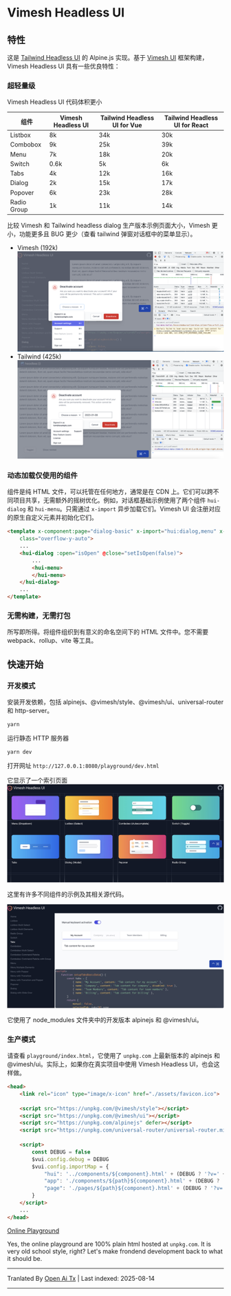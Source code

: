 # Vimesh Headless UI
## 特性
这是 [Tailwind Headless UI](https://headlessui.com/) 的 Alpine.js 实现。基于 [Vimesh UI](https://github.com/vimeshjs/vimesh-ui) 框架构建，Vimesh Headless UI 具有一些优良特性：
### 超轻量级
Vimesh Headless UI 代码体积更小

| 组件         | Vimesh Headless UI   | Tailwind Headless UI for Vue | Tailwind Headless UI for React |
| ----------- | -------------------- | -------- | ----- |
| Listbox     | 8k                   | 34k      | 30k   | 
| Combobox    | 9k                   | 25k      | 39k   |
| Menu        | 7k                   | 18k      | 20k   |
| Switch      | 0.6k                 | 5k       | 6k    |
| Tabs        | 4k                   | 12k      | 16k   |
| Dialog      | 2k                   | 15k      | 17k   |
| Popover     | 6k                   | 23k      | 28k   |
| Radio Group | 1k                   | 11k      | 14k   |

比较 Vimesh 和 Tailwind headless dialog 生产版本示例页面大小，Vimesh 更小，功能更多且 BUG 更少（查看 tailwind 弹窗对话框中的菜单显示）。

* Vimesh (192k)  
![](https://raw.githubusercontent.com/vimeshjs/vimesh-headless/master/./assets/vimesh001.png)  
* Tailwind (425k)  
![](https://raw.githubusercontent.com/vimeshjs/vimesh-headless/master/./assets/tailwind001.png)

### 动态加载仅使用的组件
组件是纯 HTML 文件，可以托管在任何地方，通常是在 CDN 上。它们可以跨不同项目共享，无需额外的摇树优化。例如，对话框基础示例使用了两个组件 `hui-dialog` 和 `hui-menu`。只需通过 `x-import` 异步加载它们。Vimesh UI 会注册对应的原生自定义元素并初始化它们。

```html
<template x-component:page="dialog-basic" x-import="hui:dialog,menu" x-data="setupDialogBasicData()"
    class="overflow-y-auto">
    ...
    <hui-dialog :open="isOpen" @close="setIsOpen(false)">
        ...
        <hui-menu>
        </hui-menu>
    </hui-dialog>
    ...
</template>
```

### 无需构建，无需打包
所写即所得。将组件组织到有意义的命名空间下的 HTML 文件中。您不需要 webpack、rollup、vite 等工具。

## 快速开始
### 开发模式
安装开发依赖，包括 alpinejs、@vimesh/style、@vimesh/ui、universal-router 和 http-server。
```
yarn
```
运行静态 HTTP 服务器
```
yarn dev
```
打开网址 `http://127.0.0.1:8080/playground/dev.html`

它显示了一个索引页面
![](https://raw.githubusercontent.com/vimeshjs/vimesh-headless/master/./assets/vimesh002.jpg)

这里有许多不同组件的示例及其相关源代码。

![](https://raw.githubusercontent.com/vimeshjs/vimesh-headless/master/./assets/vimesh003.jpg)

它使用了 node_modules 文件夹中的开发版本 alpinejs 和 @vimesh/ui。

### 生产模式
请查看 `playground/index.html`，它使用了 `unpkg.com` 上最新版本的 alpinejs 和 @vimesh/ui。实际上，如果你在真实项目中使用 Vimesh Headless UI，也会这样做。
``` html
<head>
    <link rel="icon" type="image/x-icon" href="./assets/favicon.ico">

    <script src="https://unpkg.com/@vimesh/style"></script>
    <script src="https://unpkg.com/@vimesh/ui"></script>
    <script src="https://unpkg.com/alpinejs" defer></script>
    <script src="https://unpkg.com/universal-router/universal-router.min.js"></script>

    <script>
        const DEBUG = false
        $vui.config.debug = DEBUG
        $vui.config.importMap = {
            "hui": '../components/${component}.html' + (DEBUG ? '?v=' + new Date().valueOf() : '?v=0.1'),
            "app": './components/${path}${component}.html' + (DEBUG ? '?v=' + new Date().valueOf() : '?v=0.1'),
            "page": './pages/${path}${component}.html' + (DEBUG ? '?v=' + new Date().valueOf() : '?v=0.1'),
        }
    </script>
    ...
</head>
```

[Online Playground](https://unpkg.com/@vimesh/headless/playground/index.html)

Yes, the online playground are 100% plain html hosted at `unpkg.com`. It is very old school style, right? Let's make frondend development back to what it should be.


---


Tranlated By [Open Ai Tx](https://github.com/OpenAiTx/OpenAiTx) | Last indexed: 2025-08-14


---